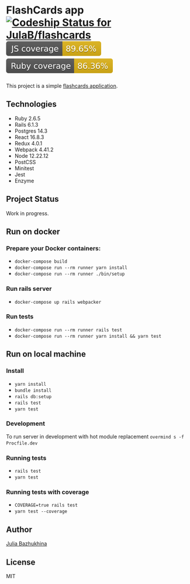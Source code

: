 # FlashCards app &nbsp;&nbsp;&nbsp;&nbsp;[![Codeship Status for JulaB/flashcards](https://app.codeship.com/projects/fa7b7c50-276a-0137-85fa-4aa988ab8cae/status?branch=master)](https://app.codeship.com/projects/330594) ![JS Coverage](./badges/js_coverage.svg) ![Ruby Coverage](./badges/ruby_coverage.svg)

This project is a simple [flashcards application](https://flashcards-jb.herokuapp.com/).

## Technologies
* Ruby 2.6.5
* Rails 6.1.3
* Postgres 14.3
* React 16.8.3
* Redux 4.0.1
* Webpack 4.41.2
* Node 12.22.12
* PostCSS
* Minitest
* Jest
* Enzyme

## Project Status
Work in progress.

## Run on docker
### Prepare your Docker containers:
* `docker-compose build`
* `docker-compose run --rm runner yarn install`
* `docker-compose run --rm runner ./bin/setup`

### Run rails server
* `docker-compose up rails webpacker`

### Run tests
* `docker-compose run --rm runner rails test`
* `docker-compose run --rm runner yarn install && yarn test`

## Run on local machine
### Install
* `yarn install`
* `bundle install`
* `rails db:setup`
* `rails test`
* `yarn test`

### Development
To run server in development with hot module replacement `overmind s -f Procfile.dev`

### Running tests
* `rails test`
* `yarn test`

### Running tests with coverage
* `COVERAGE=true rails test`
* `yarn test --coverage`

## Author
[Julia Bazhukhina](https://github.com/JulaB)

## License
MIT
